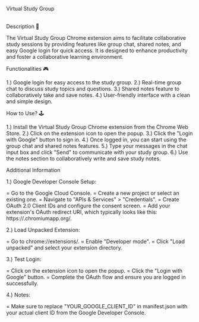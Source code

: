 Virtual Study Group

<br>
Description 📃

The Virtual Study Group Chrome extension aims to facilitate collaborative study sessions by providing features like group chat, shared notes, and easy Google login for quick access. It is designed to enhance productivity and foster a collaborative learning environment.

Functionalities 🎮

1.) Google login for easy access to the study group.
2.) Real-time group chat to discuss study topics and questions.
3.) Shared notes feature to collaboratively take and save notes.
4.) User-friendly interface with a clean and simple design.
<br>

How to Use? 🕹️

1.) Install the Virtual Study Group Chrome extension from the Chrome Web Store.
2.) Click on the extension icon to open the popup.
3.) Click the "Login with Google" button to sign in.
4.) Once logged in, you can start using the group chat and shared notes features.
5.) Type your messages in the chat input box and click "Send" to communicate with your study group.
6.) Use the notes section to collaboratively write and save study notes.
<br>

Additional Information

1.) Google Developer Console Setup:

= Go to the Google Cloud Console.
= Create a new project or select an existing one.
= Navigate to "APIs & Services" > "Credentials".
= Create OAuth 2.0 Client IDs and configure the consent screen.
= Add your extension's OAuth redirect URI, which typically looks like this: https://<extension-id>.chromiumapp.org/.

2.) Load Unpacked Extension:

= Go to chrome://extensions/.
= Enable "Developer mode".
= Click "Load unpacked" and select your extension directory.

3.) Test Login:

= Click on the extension icon to open the popup.
= Click the "Login with Google" button.
= Complete the OAuth flow and ensure you are logged in successfully.

4.) Notes:

= Make sure to replace "YOUR_GOOGLE_CLIENT_ID" in manifest.json with your actual client ID from the Google Developer Console.





